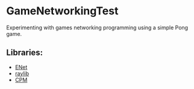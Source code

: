# GameNetworkingTest
Experimenting with games networking programming using a simple Pong game.

## Libraries:
- [ENet](http://enet.bespin.org/index.html)
- [raylib](https://github.com/raysan5/raylib)
- [CPM](https://github.com/cpm-cmake/CPM.cmake)

